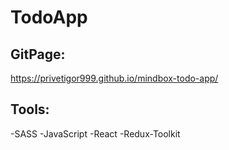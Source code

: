 # TodoApp 

## GitPage:
https://privetigor999.github.io/mindbox-todo-app/

## Tools:
-SASS
-JavaScript
-React
-Redux-Toolkit
